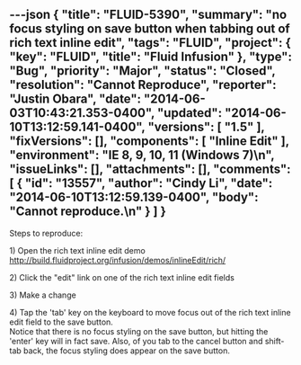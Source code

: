 ---json
{
  "title": "FLUID-5390",
  "summary": "no focus styling on save button when tabbing out of rich text inline edit",
  "tags": "FLUID",
  "project": {
    "key": "FLUID",
    "title": "Fluid Infusion"
  },
  "type": "Bug",
  "priority": "Major",
  "status": "Closed",
  "resolution": "Cannot Reproduce",
  "reporter": "Justin Obara",
  "date": "2014-06-03T10:43:21.353-0400",
  "updated": "2014-06-10T13:12:59.141-0400",
  "versions": [
    "1.5"
  ],
  "fixVersions": [],
  "components": [
    "Inline Edit"
  ],
  "environment": "IE 8, 9, 10, 11 (Windows 7)\n",
  "issueLinks": [],
  "attachments": [],
  "comments": [
    {
      "id": "13557",
      "author": "Cindy Li",
      "date": "2014-06-10T13:12:59.139-0400",
      "body": "Cannot reproduce.\n"
    }
  ]
}
---
Steps to reproduce:

1\) Open the rich text inline edit demo\
<http://build.fluidproject.org/infusion/demos/inlineEdit/rich/>

2\) Click the "edit" link on one of the rich text inline edit fields

3\) Make a change

4\) Tap the 'tab' key on the keyboard to move focus out of the rich text inline edit field to the save button.\
Notice that there is no focus styling on the save button, but hitting the 'enter' key will in fact save. Also, of you tab to the cancel button and shift-tab back, the focus styling does appear on the save button.

        